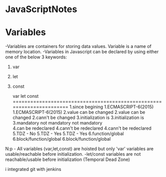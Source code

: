 # JavaScriptNotes

Variables
=========
-Variables are containers for storing data values. 
 Variable is a name of memory location.
-Variables in Javascript can be declared by using either one of the below 3 keywords:
 1. var   
 2. let
 3. const

	var						let						 const
======================================================================
1.since begining		 1.ECMASCRIPT-6(2015)		1.ECMASCRIPT-6(2015)
2.value can be changed   2.value can be changed     2.cann't be changed
3.initialization is		 3.initialization is		3.mandatory
	not mandatory           not mandatory	
4.can be redeclared		 4.cann't be redeclared		4.cann't be redeclared
5.TDZ - No			 	 5.TDZ - Yes				5.TDZ - Yes
6.function/global		 6.block/function/global	6.block/function/global

N:p - All variables (var,let,const) are hoisted but only 'var' variables are usable/reachable before initialization.
-let/const variables are not reachable/usable before initialization (Temporal Dead Zone)




i integrated git with jenkins
